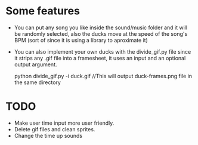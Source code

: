# Some features
- You can put any song you like inside the sound/music folder and it will be randomly selected, also the ducks move at the speed of the song's BPM (sort of since it is using a library to aproximate it)
- You can also implement your own ducks with the divide_gif.py file since it strips any .gif file into a framesheet, it uses an input and an optional output argument.

    python divide_gif.py -i duck.gif
     //This will output duck-frames.png file in the same directory

# TODO
- Make user time input more user friendly.
- Delete gif files and clean sprites.
- Change the time up sounds
